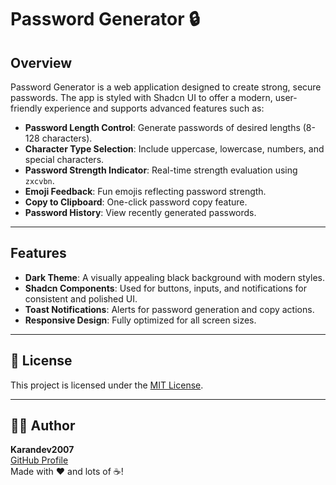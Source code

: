 # Password Generator 🔒

## Overview
Password Generator is a web application designed to create strong, secure passwords. The app is styled with Shadcn UI to offer a modern, user-friendly experience and supports advanced features such as:
- **Password Length Control**: Generate passwords of desired lengths (8-128 characters).
- **Character Type Selection**: Include uppercase, lowercase, numbers, and special characters.
- **Password Strength Indicator**: Real-time strength evaluation using `zxcvbn`.
- **Emoji Feedback**: Fun emojis reflecting password strength.
- **Copy to Clipboard**: One-click password copy feature.
- **Password History**: View recently generated passwords.

---

## Features
- **Dark Theme**: A visually appealing black background with modern styles.
- **Shadcn Components**: Used for buttons, inputs, and notifications for consistent and polished UI.
- **Toast Notifications**: Alerts for password generation and copy actions.
- **Responsive Design**: Fully optimized for all screen sizes.

---

## 📄 License

This project is licensed under the [MIT License](LICENSE).

---

## 👨‍💻 Author

**Karandev2007**  
[GitHub Profile](https://github.com/Karandev2007)  
Made with ❤️ and lots of ☕!
